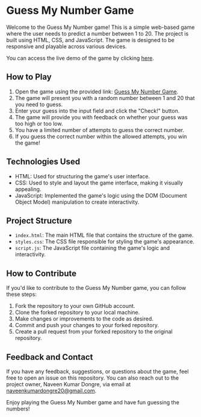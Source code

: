 # Guess My Number Game

Welcome to the Guess My Number game! This is a simple web-based game where the user needs to predict a number between 1 to 20. The project is built using HTML, CSS, and JavaScript. The game is designed to be responsive and playable across various devices.

You can access the live demo of the game by clicking [here](https://naveenkumardongre.github.io/Guess_my_number/).

## How to Play

1. Open the game using the provided link: [Guess My Number Game](https://naveenkumardongre.github.io/Guess_my_number/).
2. The game will present you with a random number between 1 and 20 that you need to guess.
3. Enter your guess into the input field and click the "Check!" button.
4. The game will provide you with feedback on whether your guess was too high or too low.
5. You have a limited number of attempts to guess the correct number.
6. If you guess the correct number within the allowed attempts, you win the game!

## Technologies Used

- HTML: Used for structuring the game's user interface.
- CSS: Used to style and layout the game interface, making it visually appealing.
- JavaScript: Implemented the game's logic using the DOM (Document Object Model) manipulation to create interactivity.

## Project Structure

- `index.html`: The main HTML file that contains the structure of the game.
- `styles.css`: The CSS file responsible for styling the game's appearance.
- `script.js`: The JavaScript file containing the game's logic and interactivity.

## How to Contribute

If you'd like to contribute to the Guess My Number game, you can follow these steps:

1. Fork the repository to your own GitHub account.
2. Clone the forked repository to your local machine.
3. Make changes or improvements to the code as desired.
4. Commit and push your changes to your forked repository.
5. Create a pull request from your forked repository to the original repository.

## Feedback and Contact

If you have any feedback, suggestions, or questions about the game, feel free to open an issue on this repository. You can also reach out to the project owner, Naveen Kumar Dongre, via email at [naveenkumardongre20@gmail.com](mailto:naveenkumardongre20@gmail.com).

Enjoy playing the Guess My Number game and have fun guessing the numbers!
